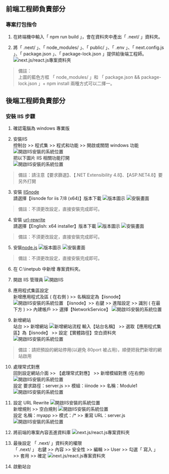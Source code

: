 ## 前端工程師負責部分

### 專案打包指令

1. 在終端機中輸入「 npm run build 」，會在資料夾中產出「 .next/ 」資料夾。

2. 將「 .next/ 」、「 node_modules/ 」、「 public/ 」、「 .env 」、「 next.config.js 」、「 package.json 」、「 package-lock.json 」提供給後端工程師。
![next.js/react.js專案資料夾](/README_image/F2E-project.JPG)

> 備註：
> <br />
> 上圖的藍色方框 「 node_modules/ 」和 「 package.json && package-lock.json 」+ npm install 兩種方式可以二擇一。

## 後端工程師負責部分

### 安裝 IIS 步驟

1.  確認電腦為 windows 專業版

2.  安裝IIS<br/>
控制台 >> 程式集 >> 程式和功能 >> 開啟或關閉 windows 功能
![開啟IIS安裝的系統位置](/README_image/install-IIS-01.JPG)<br />
把以下圖片 IIS 相關功能打開<br/>
![開啟IIS安裝的系統位置](/README_image/install-IIS-02.JPG)

>備註：請注意【要求篩選】、【.NET Extensibility 4.8】、【ASP.NET4.8】要另外打開

3. 安裝 [IISnode](https://github.com/Azure/iisnode/wiki/iisnode-releases) <br/>
請選擇【iisnode for iis 7/8 (x64)】版本下載
![版本圖示](/README_image/install-IIS-03.JPG)
![安裝畫面](/README_image/install-IIS-04.JPG)

> 備註：不須更改設定，直接安裝完成即可。

4.  安裝 [url-rewrite](https://www.iis.net/downloads/microsoft/url-rewrite) <br/>
請選擇【English: x64 installer】版本下載
![版本圖示](/README_image/install-IIS-05.JPG)
![安裝畫面](/README_image/install-IIS-06.JPG)

> 備註：不須更改設定，直接安裝完成即可。

5.  安裝[node.js](https://nodejs.org/en)
![版本圖示](./README_image/install-IIS-07.JPG)
![安裝畫面](./README_image/install-IIS-08.JPG)

> 備註：不須更改設定，直接安裝完成即可。

6. 在 C:\inetpub 中新增 專案資料夾。

7. 開啟 IIS 管理員
![開啟IIS](./README_image/install-IIS-10.JPG)

8. 應用程式集區設定<br />
新增應用程式及區 ( 在右側 ) >> 名稱設定為【iisnode】
![開啟IIS安裝的系統位置](./README_image/install-IIS-11.JPG)
【iisnode】>> 右鍵 >> 進階設定 >> 識別 ( 在最下方 ) >> 內建帳戶 >> 選擇【NetworkService】
![開啟IIS安裝的系統位置](./README_image/install-IIS-13.JPG)

9. 新增網站<br />
站台 >> 新增網站
![新增網站流程](./README_image/install-IIS-15.JPG)
輸入【站台名稱】 >> 選取【應用程式集區】為【iisnode】 >> 設定【實體路徑】空白資料夾<br/>
![開啟IIS安裝的系統位置](./README_image/install-IIS-16.JPG)

>備註：請把預設的網站停用(以避免 80port 被占用)，順便把我們新增的網站啟用

10. 處理常式對應<br />
回到設定網站介面 >> 【處理常式對應】 >> 新增模組對應 (在右側)<br>
![開啟IIS安裝的系統位置](./README_image/install-IIS-20.JPG)<br /> 
設定 要求路徑：server.js >> 模組：iiinode >> 名稱：Module1 <br/>
![開啟IIS安裝的系統位置](./README_image/install-IIS-21.JPG)

11. 設定 URL Rewrite
![開啟IIS安裝的系統位置](./README_image/install-IIS-23.JPG)<br>
新增規則 >> 空白規則
![開啟IIS安裝的系統位置](./README_image/install-IIS-24.JPG)<br>
設定 名稱：myapp >> 模式：/* >> 重寫 URL：server.js<br>
![開啟IIS安裝的系統位置](./README_image/install-IIS-25.JPG)

12. 將前端的專案內容丟進資料庫
![next.js/react.js專案資料夾](./README_image/F2E-project.JPG)

13. 最後設定 「 .next/ 」資料夾的權限 <br/>
「 .next/ 」 右鍵 >> 內容 >> 安全性 >> 編輯 >> User >> 勾選「 寫入 」 >> 套用 >> 確定
![next.js/react.js專案資料夾](./README_image/install-IIS-26.JPG)

14. 啟動站台
